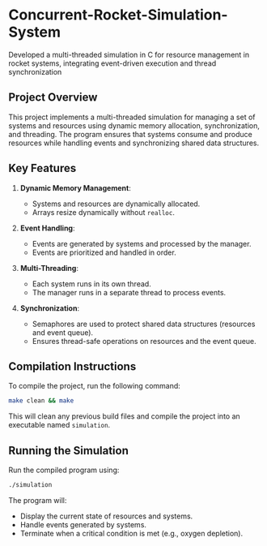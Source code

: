 # Concurrent-Rocket-Simulation-System
 Developed a multi-threaded simulation in C for resource management in rocket systems, integrating event-driven execution and thread synchronization
## Project Overview
This project implements a multi-threaded simulation for managing a set of systems and resources using dynamic memory allocation, synchronization, and threading. The program ensures that systems consume and produce resources while handling events and synchronizing shared data structures.

## Key Features
1. **Dynamic Memory Management**:
   - Systems and resources are dynamically allocated.
   - Arrays resize dynamically without `realloc`.

2. **Event Handling**:
   - Events are generated by systems and processed by the manager.
   - Events are prioritized and handled in order.

3. **Multi-Threading**:
   - Each system runs in its own thread.
   - The manager runs in a separate thread to process events.

4. **Synchronization**:
   - Semaphores are used to protect shared data structures (resources and event queue).
   - Ensures thread-safe operations on resources and the event queue.

## Compilation Instructions
To compile the project, run the following command:
```bash
make clean && make
```
This will clean any previous build files and compile the project into an executable named `simulation`.

## Running the Simulation
Run the compiled program using:
```bash
./simulation
```

The program will:
- Display the current state of resources and systems.
- Handle events generated by systems.
- Terminate when a critical condition is met (e.g., oxygen depletion).
